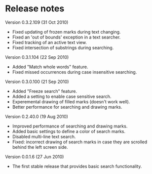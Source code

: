 # Release notes #

Version 0.3.2.109 (31 Oct 2010)
  * Fixed updating of frozen marks during text changing.
  * Fixed an 'out of bounds' exception in a text searcher.
  * Fixed tracking of an active text view.
  * Fixed intersection of substrings during searching.

Version 0.3.1.104 (22 Sep 2010)
  * Added "Match whole words" feature.
  * Fixed missed occurrences during case insensitive searching.

Version 0.3.0.100 (21 Sep 2010)
  * Added "Freeze search" feature.
  * Added a setting to enable case sensitive search.
  * Experemental drawing of filled marks (doesn't work well).
  * Better performance for searching and drawing marks.

Version 0.2.40.0 (19 Aug 2010)
  * Improved performance of searching and drawing marks.
  * Added basic settings to define a color of search marks.
  * Disabled multi-line text search.
  * Fixed: incorrect drawing of search marks in case they are scrolled behind the left screen side.

Version 0.0.1.6 (27 Jun 2010)
  * The first stable release that provides basic search functionality.